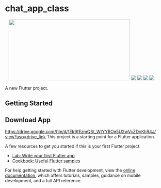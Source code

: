 # chat_app_class

<div>
    <p align="center">
    <img width="400" height="200" src="https://raw.githubusercontent.com/ManarDaqqa/ChatApp/main/assets/images/image1.jpeg">
    <img src="https://raw.githubusercontent.com/ManarDaqqa/ChatApp/main/assets/images/image2.jpeg">
    <img src="https://raw.githubusercontent.com/ManarDaqqa/ChatApp/main/assets/images/image3.jpeg">
    <img src="https://raw.githubusercontent.com/ManarDaqqa/ChatApp/main/assets/images/image4.jpeg">
    <img src="https://raw.githubusercontent.com/ManarDaqqa/ChatApp/main/assets/images/image5.jpeg">
    </p>
</div>

A new Flutter project.

## Getting Started

## Download App
https://drive.google.com/file/d/1Ek9fEzmQSt_WtYYBOe5U2wVcZDvKhR4J/view?usp=drive_link
This project is a starting point for a Flutter application.

A few resources to get you started if this is your first Flutter project:

- [Lab: Write your first Flutter app](https://docs.flutter.dev/get-started/codelab)
- [Cookbook: Useful Flutter samples](https://docs.flutter.dev/cookbook)

For help getting started with Flutter development, view the
[online documentation](https://docs.flutter.dev/), which offers tutorials,
samples, guidance on mobile development, and a full API reference.

